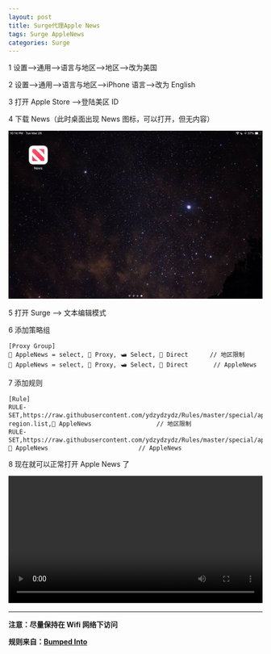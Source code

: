 ```yaml
---
layout: post
title: Surge代理Apple News
tags: Surge AppleNews 
categories: Surge
---
```


1 设置-->通用-->语言与地区-->地区-->改为美国

2 设置-->通用-->语言与地区-->iPhone 语言-->改为 English

3 打开 Apple Store -->登陆美区 ID

4 下载 News（此时桌面出现 News 图标，可以打开，但无内容）
    <!-- more -->

   <img src="https://raw.githubusercontent.com/ydzydzydz/blogphoto/master/applenews/1.jpg" />

5 打开 Surge -->  文本编辑模式

6 添加策略组

```
[Proxy Group]
📡 AppleNews = select, 🍃 Proxy, 🛥 Select, 🚀 Direct      // 地区限制
🧾 AppleNews = select, 🍃 Proxy, 🛥 Select, 🚀 Direct       // AppleNews
```

7 添加规则

```
[Rule]
RULE-SET,https://raw.githubusercontent.com/ydzydzydz/Rules/master/special/applenews-region.list,📡 AppleNews                  // 地区限制
RULE-SET,https://raw.githubusercontent.com/ydzydzydz/Rules/master/special/applenews.list,🧾 AppleNews                         // AppleNews
```

8 现在就可以正常打开 Apple News 了

<video  width="100%" src="https://raw.githubusercontent.com/ydzydzydz/blogphoto/master/applenews/2.mp4" controls="controls">
   </video>


---

**注意：尽量保持在 Wifi 网络下访问**

**规则来自：[Bumped Into](https://blog.dada.li/2019/using-apple-news-in-china-mainland)**


